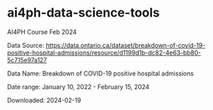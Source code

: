 # ai4ph-data-science-tools
AI4PH Course Feb 2024

Data Source: https://data.ontario.ca/dataset/breakdown-of-covid-19-positive-hospital-admissions/resource/d1199d1b-dc82-4e63-bb80-5c715e97a127

Data Name: Breakdown of COVID-19 positive hospital admissions 

Date range: January 10, 2022 - February 15, 2024

Downloaded: 2024-02-19
